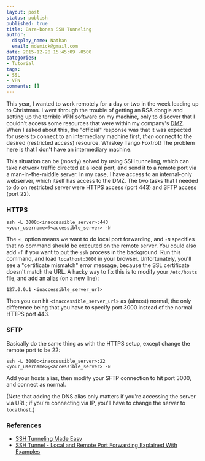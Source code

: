 ```yaml
---
layout: post
status: publish
published: true
title: Bare-bones SSH Tunneling
author:
  display_name: Nathan
  email: ndemick@gmail.com
date: 2015-12-28 15:45:09 -0500
categories:
- Tutorial
tags:
- SSL
- VPN
comments: []
---
```

This year, I wanted to work remotely for a day or two in the week leading up
to Christmas. I went through the trouble of getting an RSA dongle and setting
up the terrible VPN software on my machine, only to discover that I couldn't
access some resources that were within my company's [DMZ](https://en.wikipedia.org/wiki/DMZ_(computing)).
When I asked about this, the "official" response was that it was expected for
users to connect to an intermediary machine first, _then_ connect to the desired
(restricted access) resource. Whiskey Tango Foxtrot! The problem here is that
I don't have an intermediary machine.

This situation can be (mostly) solved by using SSH tunneling, which can take
network traffic directed at a local port, and send it to a remote port via
a man-in-the-middle server. In my case, I have access to an internal-only
webserver, which itself has access to the DMZ. The two tasks that I needed
to do on restricted server were HTTPS access (port 443) and SFTP access (port
22).

### HTTPS

```
ssh -L 3000:<inaccessible_server>:443 <your_username>@<accessible_server> -N
```

The `-L` option means we want to do local port forwarding, and `-N` specifies
that no command should be executed on the remote server. You could also add
`-f` if you want to put the `ssh` process in the background.
Run this command, and load `localhost:3000` in your browser. Unfortunately, you'll
see a "certificate mismatch" error message, because the SSL certificate doesn't
match the URL. A hacky way to fix this is to modify your `/etc/hosts` file, and
add an alias (on a new line):

```
127.0.0.1 <inaccessible_server_url>
```

Then you can hit `<inaccessible_server_url>` as (almost) normal, the only difference
being that you have to specify port 3000 instead of the normal HTTPS port 443.

### SFTP

Basically do the same thing as with the HTTPS setup, except change the remote
port to be 22:

```
ssh -L 3000:<inaccessible_server>:22 <your_username>@<accessible_server> -N
```

Add your hosts alias, then modify your SFTP connection to hit port 3000, and
connect as normal.

(Note that adding the DNS alias only matters if you're accessing the server via
URL; if you're connecting via IP, you'll have to change the server to `localhost`.)

### References

* [SSH Tunneling Made Easy](http://www.revsys.com/writings/quicktips/ssh-tunnel.html)
* [SSH Tunnel - Local and Remote Port Forwarding Explained With Examples](http://blog.trackets.com/2014/05/17/ssh-tunnel-local-and-remote-port-forwarding-explained-with-examples.html)

